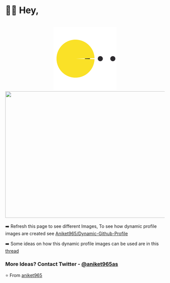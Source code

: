 # 👋🏻 Hey,
<div align="center">
	<br>
	<img src="https://raw.githubusercontent.com/Aniket965/Aniket965/master/pacman.svg?sanitize=true" width="200" height="200">
	<br>
    	<img src="https://bingimages.herokuapp.com/unsplash1" width="800" height="400">
</div>

 ➡️  Refresh this page to see different Images, To see how dynamic profile images are created  see [Aniket965/Dynamic-Github-Profile](https://github.com/Aniket965/Dynamic-Github-Profile)

➡️ Some ideas on how this dynamic profile images can be used are in this [thread](https://twitter.com/aniket965as/status/1281258001731485696)
### More Ideas?  Contact Twitter - [@aniket965as](https://twitter.com/aniket965as)
⭐️ From [aniket965](https://github.com/aniket965)

